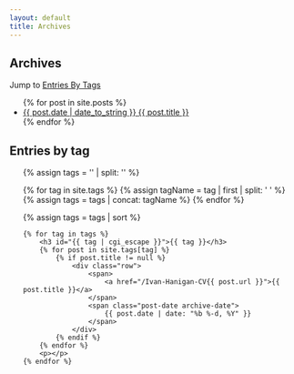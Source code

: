 ```yaml
---
layout: default
title: Archives
---
```


## Archives


Jump to [Entries By Tags](#entries-by-tag)

<ul>
  {% for post in site.posts %}
    <li>
      <a href="/Ivan-Hanigan-CV{{ post.url }}">{{ post.date | date_to_string }} {{ post.title }}</a>
    </li>
  {% endfor %}
</ul>


<h2> <a name="entries-by-tag"></a>Entries by tag</h2>
<!--<h2 class="widget-title">Entries list of posts per title (posts are newest to oldest) </h2>-->
<ul>
<!-- Kudos to https://stackoverflow.com/a/54637489 -->
<!-- // create empty array -->
{% assign tags = '' | split: '' %}

<!-- // iterate through tags, get tag name and make into an array, concat arrays -->
{% for tag in site.tags %}
    {% assign tagName = tag | first | split: ' ' %}
    {% assign tags = tags | concat: tagName %}
{% endfor %}

<!-- // sort tags -->
{% assign tags = tags | sort %}

<!-- <section class="tags"> -->
    {% for tag in tags %}
        <h3 id="{{ tag | cgi_escape }}">{{ tag }}</h3>
        {% for post in site.tags[tag] %}
            {% if post.title != null %}
                <div class="row">
                    <span>
                        <a href="/Ivan-Hanigan-CV{{ post.url }}">{{ post.title }}</a>
                    </span>
                    <span class="post-date archive-date">
                        {{ post.date | date: "%b %-d, %Y" }}
                    </span>
                </div>
            {% endif %}
        {% endfor %}
        <p></p>
    {% endfor %}
<!-- </section> -->

</ul>
